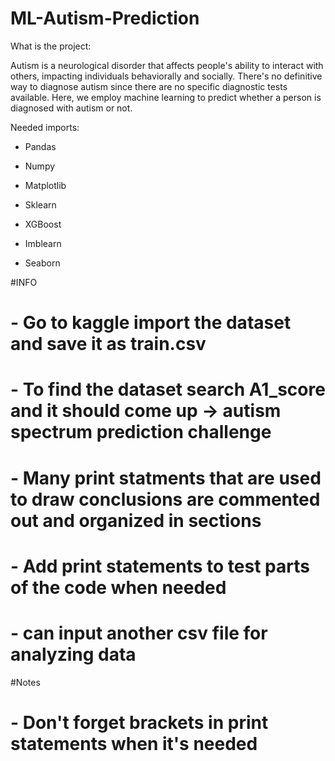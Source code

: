 # ML-Autism-Prediction

What is the project:

Autism is a neurological disorder that affects people's ability to interact with others, impacting individuals behaviorally and socially.
There's no definitive way to diagnose autism since there are no specific diagnostic tests available. Here, we employ machine
learning to predict whether a person is diagnosed with autism or not.


Needed imports:
- Pandas
- Numpy
- Matplotlib
- Sklearn
- XGBoost
- Imblearn

- Seaborn



#INFO
# - Go to kaggle import the dataset and save it as train.csv
# - To find the dataset search A1_score and it should come up -> autism spectrum prediction challenge
# - Many print statments that are used to draw conclusions are commented out and organized in sections
# - Add print statements to test parts of the code when needed
# - can input another csv file for analyzing data


#Notes
# - Don't forget brackets in print statements when it's needed 
